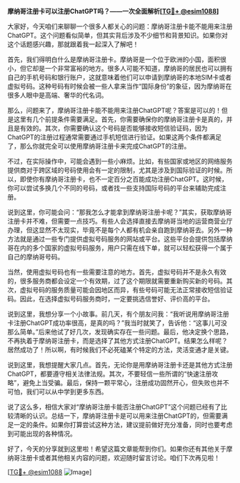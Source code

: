 **摩纳哥注册卡可以注册ChatGPT吗？——一次全面解析[[TG💪+ @esim1088](https://t.me/s/esim1088)]**

大家好，今天咱们来聊聊一个很多人都关心的问题：摩纳哥注册卡能不能用来注册ChatGPT。这个问题看似简单，但其实背后涉及不少细节和背景知识。如果你对这个话题感兴趣，那就跟着我一起深入了解吧！

首先，我们得明白什么是摩纳哥注册卡。摩纳哥是一个位于欧洲的小国，面积很小，但它却是一个非常富裕的地方。很多人可能不知道，摩纳哥的居民也可以拥有自己的手机号码和银行账户，这就意味着他们可以申请到摩纳哥的本地SIM卡或者虚拟号码。这种号码有时候会被一些人拿来当作“国际身份”的象征，因为摩纳哥在很多人眼中是高端、奢华的代名词。

那么，问题来了，摩纳哥注册卡能不能用来注册ChatGPT呢？答案是可以的！但是这里有几个前提条件需要满足。首先，你需要确保你的摩纳哥注册卡是真的，并且是有效的。其次，你需要确认这个号码是否能够接收短信验证码，因为ChatGPT的注册过程通常需要通过手机短信进行验证。如果这两个条件都满足了，那么你就完全可以使用摩纳哥注册卡来完成ChatGPT的注册。

不过，在实际操作中，可能会遇到一些小麻烦。比如，有些国家或地区的网络服务提供商对于跨区域的号码使用会有一定的限制，尤其是涉及到国际验证的时候。所以，即使你有摩纳哥注册卡，也不一定百分之百能成功注册ChatGPT。这时候，你可以尝试多换几个不同的号码，或者找一些支持国际号码的平台来辅助完成注册。

说到这里，你可能会问：“那我怎么才能拿到摩纳哥注册卡呢？”其实，获取摩纳哥注册卡并不难，但需要一点技巧。有些人会选择直接去摩纳哥当地的运营商营业厅办理，但这显然不太现实，毕竟不是每个人都有机会亲自跑到摩纳哥去。另外一种方法就是通过一些专门提供虚拟号码服务的网站或平台。这些平台会提供包括摩纳哥在内的多个国家的虚拟号码服务，用户只需在线下单，就可以轻松获得一个属于自己的摩纳哥号码。

当然，使用虚拟号码也有一些需要注意的地方。首先，虚拟号码并不是永久有效的，很多服务商都会设定一个有效期，过了这个期限就需要重新购买新的号码。其次，虚拟号码的服务质量可能会因地区而异，有些号码可能无法正常接收短信验证码。因此，在选择虚拟号码服务商时，一定要挑选信誉好、评价高的平台。

说到这里，我想分享一个小故事。前几天，有个朋友问我：“我听说用摩纳哥注册卡注册ChatGPT成功率很高，是真的吗？”我当时就笑了，告诉他：“这事儿可没那么简单。”后来他试了好几次，发现确实存在一些问题。最后，他决定换个思路，不再执着于摩纳哥注册卡，而是选择了其他方式注册ChatGPT。结果怎么样呢？居然成功了！所以啊，有时候我们不必死磕某个特定的方法，灵活变通才是关键。

说到这里，我想提醒大家几点。首先，无论你是用摩纳哥注册卡还是其他方式注册ChatGPT，都要遵守相关法律法规。其次，不要轻信一些所谓的“快速注册攻略”，避免上当受骗。最后，保持一颗平常心，注册成功固然开心，但失败也并不可怕，我们可以从中学到更多东西。

说了这么多，相信大家对“摩纳哥注册卡能否注册ChatGPT”这个问题已经有了比较清晰的认识。总结一下，摩纳哥注册卡是可以用来注册ChatGPT的，但需要满足一定的条件。如果你打算尝试这种方法，建议提前做好充分准备，同时也要考虑到可能出现的各种情况。

好了，今天的分享就到这里啦！希望这篇文章能帮到你们。如果你还有其他关于摩纳哥注册卡或者其他相关内容的问题，欢迎随时留言讨论。咱们下次再见啦！

[[TG💪+ @esim1088](https://t.me/s/esim1088) ![Image](https://i.postimg.cc/4NQfJmqS/Snipaste-2025-05-13-00-14-12.png)]
